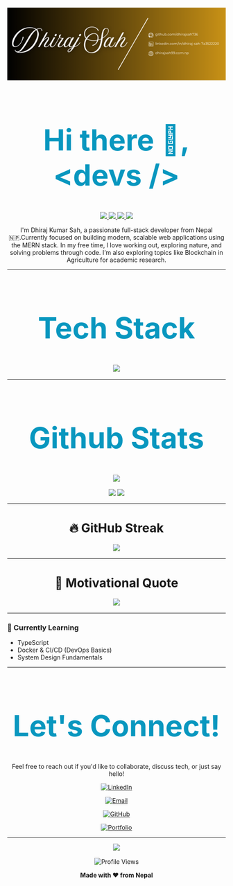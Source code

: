 <!-- Banner image -->
<p align="center">
  <img src="image/Dhiraj Sah-img.png" alt="Dhiraj Kumar Sah Banner" height:284px;/>
</p>

<h1 style="font-weight:bold; font-size:67px; color:#0897bf;" align="center">
  Hi there 👋, &lt;devs /&gt;
</h1>


<p align="center">
  <a href="https://github.com/DhirajSah736">
    <img src="https://img.shields.io/badge/GitHub-181717?style=for-the-badge&logo=github" />
  </a>
  <a href="https://www.linkedin.com/in/dhiraj-sah-7a3522220/">
    <img src="https://img.shields.io/badge/LinkedIn-0A66C2?style=for-the-badge&logo=linkedin" />
  </a>
  <a href="mailto:eyemdheeraj436@example.com">
    <img src="https://img.shields.io/badge/Gmail-D14836?style=for-the-badge&logo=gmail" />
  </a>
  <a href="https://www.dhirajsah99.com.np">
    <img src="https://img.shields.io/badge/Portfolio-FF5722?style=for-the-badge&logo=firefox-browser&logoColor=white" />
  </a>
</p>

<p align="center">
   I'm Dhiraj Kumar Sah, a passionate full-stack developer from Nepal 🇳🇵.Currently focused on building modern, scalable web applications using the MERN stack. In my free time, I love working out, exploring nature, and solving problems through code. I’m also exploring topics like Blockchain in Agriculture for academic research. 
</p>


---
<h1 style="font-weight:bold; font-size:67px; color:#0897bf;" align="center">Tech Stack</h1>


<p align="center">
  <img src="https://skillicons.dev/icons?i=html,css,js,react,nodejs,express,mongodb,vite,git,github,bootstrap,tailwind,redux,vscode" />
</p>

---

<h1 style="font-weight:bold; font-size:67px; color:#0897bf;" align="center">Github Stats</h1>

<!-- <p align="center">
  <img src="https://github-readme-stats.vercel.app/api?username=yourusername&show_icons=true&theme=radical" />
  <img src="https://github-readme-stats.vercel.app/api/top-langs/?username=yourusername&layout=compact&theme=radical" />
</p> -->
<p align="center">
  <img src="https://github-readme-stats.vercel.app/api?username=DhirajSah736&show_icons=true&theme=radical" />
  <!-- <img src="https://github-readme-stats.vercel.app/api/top-langs/?username=DhirajSah736&layout=compact&theme=radical" /> -->
</p>
<p align="center">
  <img src="https://github-profile-summary-cards.vercel.app/api/cards/repos-per-language?username=DhirajSah736&theme=radical" />
  <img src="https://github-profile-summary-cards.vercel.app/api/cards/most-commit-language?username=DhirajSah736&theme=radical" />
</p>

---
<h1 align="center">🔥 GitHub Streak</h1>

<p align="center">
  <img src="https://streak-stats.demolab.com?user=DhirajSah736&theme=radical&date_format=M%20j%5B%2C%20Y%5D" />
</p>

---
<h1 align="center">💬 Motivational Quote</h1>

<p align="center">
  <img src="https://quotes-github-readme.vercel.app/api?type=horizontal&theme=radical" />
</p>

---

### 🧠 Currently Learning
- TypeScript
- Docker & CI/CD (DevOps Basics)
- System Design Fundamentals

---
<h1 style="font-weight:bold; font-size:67px; color:#0897bf;" align="center">Let's Connect!</h1>

<p align="center">Feel free to reach out if you'd like to collaborate, discuss tech, or just say hello!</p>

<p align="center">
  <a href="https://www.linkedin.com/in/dhiraj-sah-7a3522220/" target="_blank">
    <img src="https://img.shields.io/badge/LinkedIn-Dhiraj%20Kumar%20Sah-blue?style=for-the-badge&logo=linkedin" alt="LinkedIn" />
  </a>
</p>

<p align="center">
  <a href="mailto:eyemdheeraj436@gmail.com">
    <img src="https://img.shields.io/badge/Email-dhiraj@example.com-red?style=for-the-badge&logo=gmail" alt="Email" />
  </a>
</p>

<p align="center">
  <a href="https://github.com/DhirajSah736/" target="_blank">
    <img src="https://img.shields.io/badge/GitHub-DhirajSah736-black?style=for-the-badge&logo=github" alt="GitHub" />
  </a>
</p>

<p align="center">
  <a href="https://www.dhirajsah99.com.np" target="_blank">
    <img src="https://img.shields.io/badge/Portfolio-Visit%20My%20Site-brightgreen?style=for-the-badge&logo=about.me" alt="Portfolio" />
  </a>
</p>



---

<p align="center">
  <img src="https://readme-typing-svg.herokuapp.com?font=Fira+Code&size=24&pause=1000&color=F7F7F7&center=true&vCenter=true&width=440&lines=Thanks+for+visiting!;Happy+coding+%F0%9F%91%8D" />
</p>

<p align="center">
  <img src="https://komarev.com/ghpvc/?username=DhirajSah736&style=flat-square&color=blue" alt="Profile Views" />
</p>

<p align="center">
  <b>Made with ❤️ from Nepal</b>
</p>
